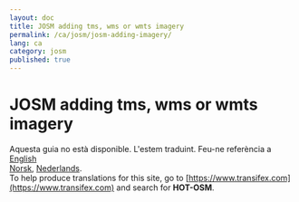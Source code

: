 ```yaml
---
layout: doc
title: JOSM adding tms, wms or wmts imagery
permalink: /ca/josm/josm-adding-imagery/
lang: ca
category: josm
published: true
---
```


JOSM adding tms, wms or wmts imagery
=============================  

Aquesta guia no està disponible. L'estem traduint. Feu-ne referència a    
[English](/en/josm/josm-adding-imagery/)    <!--
[Bahasa Indonesia](/bi/josm/josm-adding-imagery/),  
[Catalan](/ca/josm/josm-adding-imagery/)
[Czech](/cs/josm/josm-adding-imagery/),   
[Deutsch](/de/josm/josm-adding-imagery/),  
[English](/en/josm/josm-adding-imagery/),  
[Español](/es/josm/josm-adding-imagery/),  
[فارسی](/fa/josm/josm-adding-imagery/),  
[Français](/fr/josm/josm-adding-imagery/),  
[Hrvatski](/hr/josm/josm-adding-imagery/),  
 [日本語](/ja/josm/josm-adding-imagery/),  
[Myanmar](/my/josm/josm-adding-imagery/),-->  
[Norsk](/nb/josm/josm-adding-imagery/), 
[Nederlands](/nl/josm/josm-adding-imagery/).  <!--
[Português](/pt/josm/josm-adding-imagery/),  
[Русский](/ru/josm/josm-adding-imagery/),  
[Kiswahili](/sw/josm/josm-adding-imagery/),  
[Українська](/uk/josm/josm-adding-imagery/), 
[简体中文](/zh/josm/josm-adding-imagery/).-->  
To help produce translations for this site, go to [https://www.transifex.com](https://www.transifex.com) and search for **HOT-OSM**.

